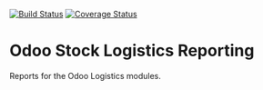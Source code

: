 [![Build Status](https://travis-ci.org/OCA/stock-logistics-reporting.svg?branch=7.0)](https://travis-ci.org/OCA/stock-logistics-reporting)
[![Coverage Status](https://img.shields.io/coveralls/OCA/stock-logistics-reporting.svg)](https://coveralls.io/r/OCA/stock-logistics-reporting?branch=7.0)

Odoo Stock Logistics Reporting
==============================

Reports for the Odoo Logistics modules. 
